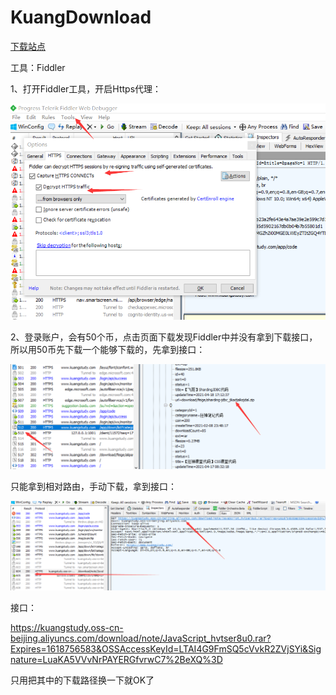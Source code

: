 # KuangDownload


<!--more-->

[下载站点](https://www.kuangstudy.com/app/code)

工具：Fiddler

1、打开Fiddler工具，开启Https代理：

![image-20210418221135798.png](./images/image-20210418221135798.png)

2、登录账户，会有50个币，点击页面下载发现Fiddler中并没有拿到下载接口，所以用50币先下载一个能够下载的，先拿到接口：

![image-20210418221612477.png](./images/image-20210418221612477.png)

只能拿到相对路由，手动下载，拿到接口：

![image-20210418222230983.png](./images/image-20210418222230983.png)

接口：

https://kuangstudy.oss-cn-beijing.aliyuncs.com/download/note/JavaScript_hvtser8u0.rar?Expires=1618756583&OSSAccessKeyId=LTAI4G9FmSQ5cVvkR2ZVjSYi&Signature=LuaKA5VVvNrPAYERGfvrwC7%2BeXQ%3D

只用把其中的下载路径换一下就OK了
